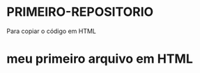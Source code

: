 # PRIMEIRO-REPOSITORIO

 Para copiar o código em HTML
 
 <html>
  <h1> meu primeiro arquivo em HTML            </h1>
 </html>
